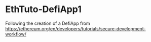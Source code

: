 # EthTuto-DefiApp1
Following the creation of a DefiApp from https://ethereum.org/en/developers/tutorials/secure-development-workflow/
